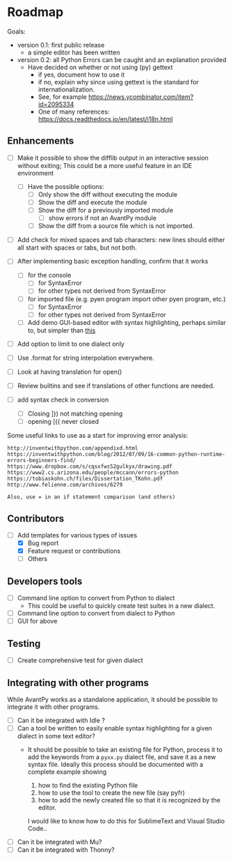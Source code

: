 # Roadmap

Goals:

- version 0.1: first public release
  - a simple editor has been written
- version 0.2: all Python Errors can be caught and an explanation provided
  - Have decided on whether or not using (py) gettext
    - if yes, document how to use it
    - if no, explain why since using gettext is the standard for internationalization.
    - See, for example https://news.ycombinator.com/item?id=2095334
    - One of many references: https://docs.readthedocs.io/en/latest/i18n.html

## Enhancements

- [ ] Make it possible to show the difflib output in an interactive session without exiting;
  This could be a more useful feature in an IDE environment
   - [ ] Have the possible options:
     - [ ] Only show the diff without executing the module
     - [ ] Show the diff and execute the module
     - [ ] Show the diff for a previously imported module
        - [ ] show errors if not an AvantPy module
     - [ ] Show the diff from a source file which is not imported.
- [ ] Add check for mixed spaces and tab characters: new lines should either all start with spaces
  or tabs, but not both.
- [ ] After implementing basic exception handling, confirm that it works
  - [ ] for the console
    - [ ] for SyntaxError
    - [ ] for other types not derived from SyntaxError
  - [ ] for imported file (e.g. pyen program import other pyen program, etc.)
    - [ ] for SyntaxError
    - [ ] for other types not derived from SyntaxError
  - [ ] Add demo GUI-based editor with syntax highlighting, perhaps similar to, but simpler than [this](http://www.bitforestinfo.com/2017/05/how-to-create-python-syntax-highlighting-functions-for-python-tkinter-text-widget-python-magicstick-text-editor-last-part.html)

- [ ] Add option to limit to one dialect only

- [ ] Use .format for string interpolation everywhere.
- [ ] Look at having translation for open()
- [ ] Review builtins and see if translations of other functions are needed.
- [ ] add syntax check in conversion
  - [ ] Closing ]}) not matching opening
  - [ ] opening [({ never closed

Some useful links to use as a start for improving error analysis:

    http://inventwithpython.com/appendixd.html
    https://inventwithpython.com/blog/2012/07/09/16-common-python-runtime-errors-beginners-find/
    https://www.dropbox.com/s/cqsxfws52gulkyx/drawing.pdf
    https://www2.cs.arizona.edu/people/mccann/errors-python
    https://tobiaskohn.ch/files/Dissertation_TKohn.pdf
    http://www.felienne.com/archives/6279

    Also, use = in an if statement comparison (and others)

## Contributors

- [ ] Add templates for various types of issues
  - [x] Bug report
  - [x] Feature request or contributions
  - [ ] Others

## Developers tools

- [ ] Command line option to convert from Python to dialect
  - This could be useful to quickly create test suites in a new dialect.
- [ ] Command line option to convert from dialect to Python
- [ ] GUI for above

## Testing

- [ ] Create comprehensive test for given dialect

## Integrating with other programs

While AvantPy works as a standalone application, it should be possible
to integrate it with other programs.

- [ ] Can it be integrated with Idle ?
- [ ] Can a tool be written to easily enable syntax highlighting for a given dialect in some text editor?
  - It should be possible to take an existing file for Python, process it to add the keywords from a `pyxx.py` dialect file, and save it as a new syntax file. Ideally this process should be documented with a complete example showing
      1. how to find the existing Python file
      2. how to use the tool to create the new file (say pyfr)
      3. how to add the newly created file so that it is recognized by the editor.

    I would like to know how to do this for SublimeText and Visual Studio Code..
- [ ] Can it be integrated with Mu?
- [ ] Can it be integrated with Thonny?
